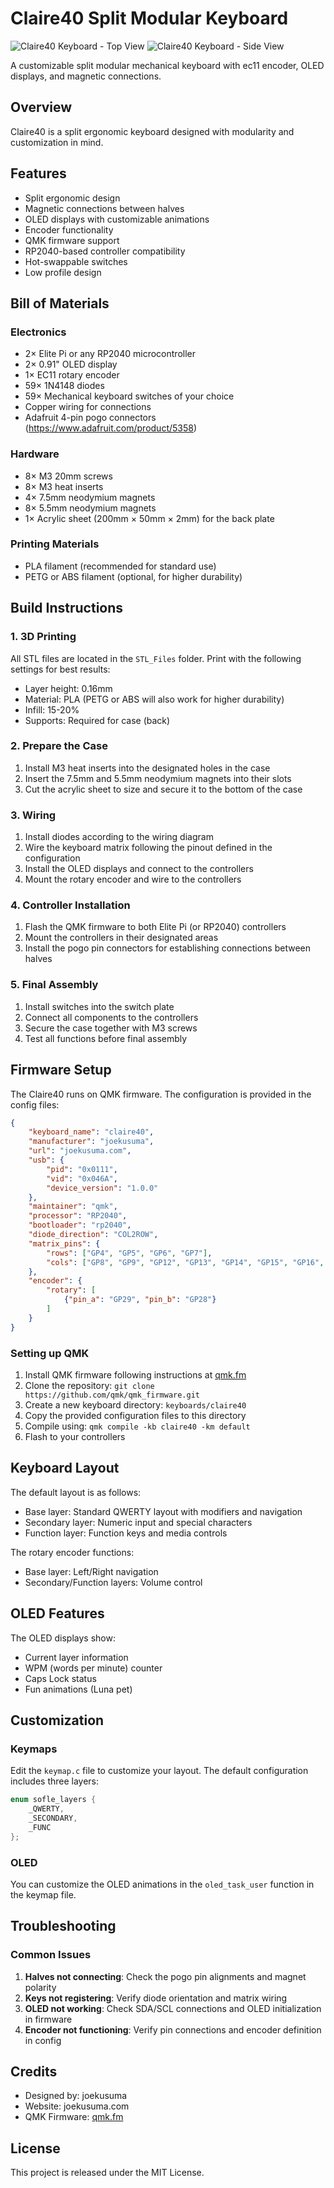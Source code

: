 # Claire40 Split Modular Keyboard

![Claire40 Keyboard - Top View](https://i.ibb.co/tp6PbFs/keyboard1.jpg)
![Claire40 Keyboard - Side View](https://i.ibb.co/Y7JjP0X/keyboard2.jpg)

A customizable split modular mechanical keyboard with ec11 encoder, OLED displays, and magnetic connections.

## Overview

Claire40 is a split ergonomic keyboard designed with modularity and customization in mind.

## Features

- Split ergonomic design
- Magnetic connections between halves
- OLED displays with customizable animations
- Encoder functionality
- QMK firmware support
- RP2040-based controller compatibility
- Hot-swappable switches
- Low profile design

## Bill of Materials

### Electronics
- 2× Elite Pi or any RP2040 microcontroller
- 2× 0.91" OLED display
- 1× EC11 rotary encoder
- 59× 1N4148 diodes
- 59× Mechanical keyboard switches of your choice
- Copper wiring for connections
- Adafruit 4-pin pogo connectors (https://www.adafruit.com/product/5358)

### Hardware
- 8× M3 20mm screws
- 8× M3 heat inserts
- 4× 7.5mm neodymium magnets
- 8× 5.5mm neodymium magnets
- 1× Acrylic sheet (200mm × 50mm × 2mm) for the back plate

### Printing Materials
- PLA filament (recommended for standard use)
- PETG or ABS filament (optional, for higher durability)

## Build Instructions

### 1. 3D Printing

All STL files are located in the `STL_Files` folder. Print with the following settings for best results:
- Layer height: 0.16mm
- Material: PLA (PETG or ABS will also work for higher durability)
- Infill: 15-20%
- Supports: Required for case (back)

### 2. Prepare the Case

1. Install M3 heat inserts into the designated holes in the case
2. Insert the 7.5mm and 5.5mm neodymium magnets into their slots
3. Cut the acrylic sheet to size and secure it to the bottom of the case

### 3. Wiring

1. Install diodes according to the wiring diagram
2. Wire the keyboard matrix following the pinout defined in the configuration
3. Install the OLED displays and connect to the controllers
4. Mount the rotary encoder and wire to the controllers

### 4. Controller Installation

1. Flash the QMK firmware to both Elite Pi (or RP2040) controllers
2. Mount the controllers in their designated areas
3. Install the pogo pin connectors for establishing connections between halves

### 5. Final Assembly

1. Install switches into the switch plate
2. Connect all components to the controllers
3. Secure the case together with M3 screws
4. Test all functions before final assembly

## Firmware Setup

The Claire40 runs on QMK firmware. The configuration is provided in the config files:

```json
{
    "keyboard_name": "claire40", 
    "manufacturer": "joekusuma", 
    "url": "joekusuma.com", 
    "usb": {
        "pid": "0x0111",
        "vid": "0x046A",
        "device_version": "1.0.0"
    },
    "maintainer": "qmk", 
    "processor": "RP2040",
    "bootloader": "rp2040",
    "diode_direction": "COL2ROW",
    "matrix_pins": {
        "rows": ["GP4", "GP5", "GP6", "GP7"],
        "cols": ["GP8", "GP9", "GP12", "GP13", "GP14", "GP15", "GP16", "GP21", "GP23", "GP20", "GP22", "GP26", "GP27"]
    },
    "encoder": {
        "rotary": [
            {"pin_a": "GP29", "pin_b": "GP28"}
        ]
    }
}
```

### Setting up QMK

1. Install QMK firmware following instructions at [qmk.fm](https://qmk.fm/)
2. Clone the repository: `git clone https://github.com/qmk/qmk_firmware.git`
3. Create a new keyboard directory: `keyboards/claire40`
4. Copy the provided configuration files to this directory
5. Compile using: `qmk compile -kb claire40 -km default`
6. Flash to your controllers

## Keyboard Layout

The default layout is as follows:

- Base layer: Standard QWERTY layout with modifiers and navigation
- Secondary layer: Numeric input and special characters
- Function layer: Function keys and media controls

The rotary encoder functions:
- Base layer: Left/Right navigation
- Secondary/Function layers: Volume control

## OLED Features

The OLED displays show:
- Current layer information
- WPM (words per minute) counter
- Caps Lock status
- Fun animations (Luna pet)

## Customization

### Keymaps

Edit the `keymap.c` file to customize your layout. The default configuration includes three layers:

```c
enum sofle_layers {
    _QWERTY,
    _SECONDARY,
    _FUNC
};
```

### OLED

You can customize the OLED animations in the `oled_task_user` function in the keymap file.

## Troubleshooting

### Common Issues

1. **Halves not connecting**: Check the pogo pin alignments and magnet polarity
2. **Keys not registering**: Verify diode orientation and matrix wiring
3. **OLED not working**: Check SDA/SCL connections and OLED initialization in firmware
4. **Encoder not functioning**: Verify pin connections and encoder definition in config

## Credits

- Designed by: joekusuma
- Website: joekusuma.com
- QMK Firmware: [qmk.fm](https://qmk.fm/)

## License

This project is released under the MIT License.

